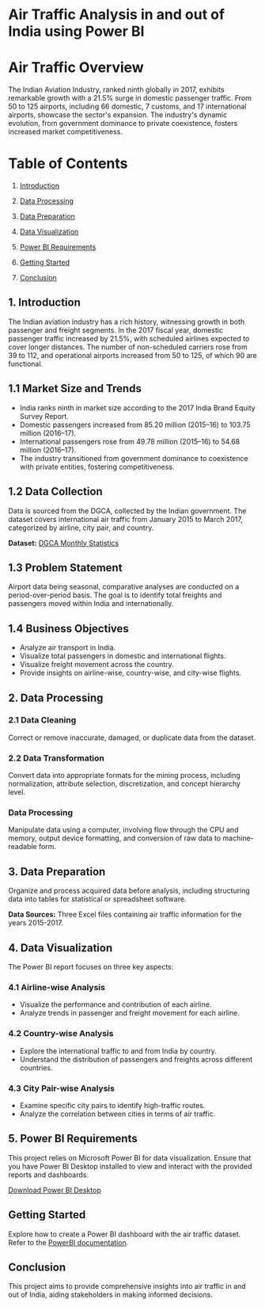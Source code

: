 # Air Traffic Analysis in and out of India using Power BI

# Air Traffic Overview

The Indian Aviation Industry, ranked ninth globally in 2017, exhibits remarkable growth with a 21.5% surge in domestic passenger traffic. From 50 to 125 airports, including 66 domestic, 7 customs, and 17 international airports, showcase the sector's expansion. The industry's dynamic evolution, from government dominance to private coexistence, fosters increased market competitiveness.

# Table of Contents

1. [Introduction](#1-introduction)

3. [Data Processing](#2-data-processing)
    
4. [Data Preparation](#3-data-preparation)

5. [Data Visualization](#4-data-visualization)

6. [Power BI Requirements](#5-Power-BI-Requirements)

7. [Getting Started](#5-getting-started)

8. [Conclusion](#6-conclusion)


## 1. Introduction

The Indian aviation industry has a rich history, witnessing growth in both passenger and freight segments. In the 2017 fiscal year, domestic passenger traffic increased by 21.5%, with scheduled airlines expected to cover longer distances. The number of non-scheduled carriers rose from 39 to 112, and operational airports increased from 50 to 125, of which 90 are functional.

## 1.1 Market Size and Trends

- India ranks ninth in market size according to the 2017 India Brand Equity Survey Report.
- Domestic passengers increased from 85.20 million (2015–16) to 103.75 million (2016–17).
- International passengers rose from 49.78 million (2015–16) to 54.68 million (2016–17).
- The industry transitioned from government dominance to coexistence with private entities, fostering competitiveness.

## 1.2 Data Collection

Data is sourced from the DGCA, collected by the Indian government. The dataset covers international air traffic from January 2015 to March 2017, categorized by airline, city pair, and country.

**Dataset:** [DGCA Monthly Statistics](https://www.dgca.gov.in/digigovportal/?page=monthlyStatistics/259/4751/html&main259/4184/servicename)

## 1.3 Problem Statement

Airport data being seasonal, comparative analyses are conducted on a period-over-period basis. The goal is to identify total freights and passengers moved within India and internationally.

## 1.4 Business Objectives

- Analyze air transport in India.
- Visualize total passengers in domestic and international flights.
- Visualize freight movement across the country.
- Provide insights on airline-wise, country-wise, and city-wise flights.

## 2. Data Processing

### 2.1 Data Cleaning

Correct or remove inaccurate, damaged, or duplicate data from the dataset.

### 2.2 Data Transformation

Convert data into appropriate formats for the mining process, including normalization, attribute selection, discretization, and concept hierarchy level.

### Data Processing

Manipulate data using a computer, involving flow through the CPU and memory, output device formatting, and conversion of raw data to machine-readable form.

## 3. Data Preparation

Organize and process acquired data before analysis, including structuring data into tables for statistical or spreadsheet software.

**Data Sources:** Three Excel files containing air traffic information for the years 2015-2017.

## 4. Data Visualization

The Power BI report focuses on three key aspects:

### 4.1 Airline-wise Analysis

- Visualize the performance and contribution of each airline.
- Analyze trends in passenger and freight movement for each airline.

### 4.2 Country-wise Analysis

- Explore the international traffic to and from India by country.
- Understand the distribution of passengers and freights across different countries.

### 4.3 City Pair-wise Analysis

- Examine specific city pairs to identify high-traffic routes.
- Analyze the correlation between cities in terms of air traffic.

## 5. Power BI Requirements

This project relies on Microsoft Power BI for data visualization. Ensure that you have Power BI Desktop installed to view and interact with the provided reports and dashboards.

[Download Power BI Desktop](https://powerbi.microsoft.com/desktop/)

## Getting Started

Explore how to create a Power BI dashboard with the air traffic dataset. Refer to the [PowerBI documentation](https://docs.microsoft.com/en-us/power-bi/).

## Conclusion

This project aims to provide comprehensive insights into air traffic in and out of India, aiding stakeholders in making informed decisions.
